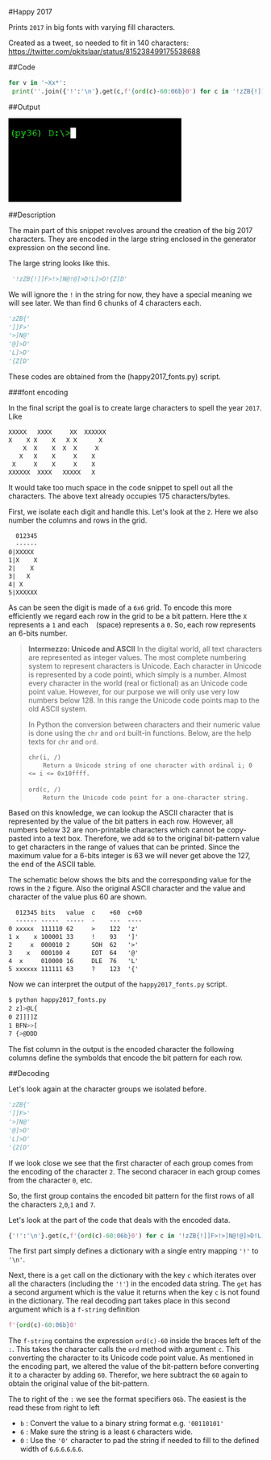 #Happy 2017

Prints `2017` in big fonts with varying fill characters.

Created as a tweet, so needed to fit in 140 characters: https://twitter.com/pkitslaar/status/815238499175538688

##Code

```python
for v in '~Xx*':
 print(''.join({'!':'\n'}.get(c,f'{ord(c)-60:06b}0') for c in '!zZB{!]]F>!>]N@!@]>D!L]>D!{Z[D').translate({48:32,49:v}))
```

##Output

![Animated GIF of happy2017.py console output](happy2017.gif)

##Description

The main part of this snippet revolves around the creation of the big 2017 characters. They are encoded in the large string enclosed in the generator expression on the second line.

The large string looks like this.

```python
 '!zZB{!]]F>!>]N@!@]>D!L]>D!{Z[D'
```

We will ignore the `!` in the string for now, they have a special meaning we will see later. We than find 6 chunks of 4 characters each.

```python
'zZB{'
']]F>'
'>]N@'
'@]>D'
'L]>D'
'{Z[D'
```

These codes are obtained from the (happy2017_fonts.py) script.

###font encoding

In the final script the goal is to create large characters to spell the year `2017`. Like

```
XXXXX   XXXX     XX  XXXXXX 
X    X X    X   X X      X  
    X  X    X  X  X     X   
   X   X    X     X    X    
 X     X    X     X    X    
XXXXXX  XXXX   XXXXX   X    
```

It would take too much space in the code snippet to spell out all the characters. The above text already occupies 175 characters/bytes. 

First, we isolate each digit and handle this. Let's look at the `2`.
Here we also number the columns and rows in the grid.

```
  012345
  ------
0|XXXXX   
1|X    X  
2|    X   
3|   X    
4| X      
5|XXXXXX  
```

As can be seen the digit is made of a `6x6` grid. 
To encode this more efficiently we regard each row in the grid to be a bit pattern. 
Here tthe `X` represents a `1` and each ` ` (space) represents a `0`. 
So, each row represents an 6-bits number.

> **Intermezzo: Unicode and ASCII**
> In the digital world, all text characters are represented as integer values. 
> The most complete numbering system to represent characters is Unicode. 
> Each character in Unicode is represented by a code pointi, which simply is a number. 
> Almost every character in the world (real or fictional) as an Unicode code point value. 
> However, for our purpose we will only use very low numbers below 128. 
> In this range the Unicode code points map to the old ASCII system.
> 
> In Python the conversion between characters and their numeric value is done using the `chr` and `ord` built-in functions. 
> Below, are the help texts for `chr` and `ord`.
> 
> ```
> chr(i, /)
>     Return a Unicode string of one character with ordinal i; 0 <= i <= 0x10ffff.
> 
> ord(c, /)
>     Return the Unicode code point for a one-character string.
> ```

Based on this knowledge, we can lookup the ASCII character that is represented by the value of the bit patters in each row. 
However,  all numbers below 32 are non-printable characters which cannot be copy-pasted into a text box.
Therefore, we add `60` to the original bit-pattern value to get characters in the range of values that can be printed. 
Since the maximum value for a 6-bits integer is 63 we will never get above the 127, the end of the ASCII table.

The schematic below shows the bits and the corresponding value for the rows in the `2` figure. 
Also the original ASCII character and the value and character of the value plus 60 are shown.

```
  012345 bits   value  c    +60  c+60
  ------ -----  -----  -    ---  ----
0 xxxxx  111110 62     >    122  'z'
1 x    x 100001 33     !    93   ']'
2     x  000010 2      SOH  62   '>'
3    x   000100 4      EOT  64   '@'
4  x     010000 16     DLE  76   'L'
5 xxxxxx 111111 63     ?    123  '{'
```

Now we can interpret the output of the `happy2017_fonts.py` script.

```bash
$ python happy2017_fonts.py
2 z]>@L{
0 Z]]]]Z
1 BFN>>[
7 {>@DDD
```

The fist column in the output is the encoded character 
the following columns define the symbolds that encode the bit pattern
for each row.

##Decoding

Let's look again at the character groups we isolated before.

```python
'zZB{'
']]F>'
'>]N@'
'@]>D'
'L]>D'
'{Z[D'
```

If we look close we see that the first character of each group comes from the encoding of the character `2`.
The second characer in each group comes from the character `0`, etc.

So, the first group contains the encoded bit pattern for the first rows of all the characters `2`,`0`,`1` and `7`.

Let's look at the part of the code that deals with the encoded data.

```python
{'!':'\n'}.get(c,f'{ord(c)-60:06b}0') for c in '!zZB{!]]F>!>]N@!@]>D!L]>D!{Z[D'
```

The first part simply defines a dictionary with a single entry mapping `'!'` to `'\n'`.

Next, there is a `get` call on the dictionary with the key `c` which iterates over all the characters (including the `'!'`) in the
encoded data string. The `get` has a second argument which is the value it returns when the key `c` is not found in the dictionary.
The real decoding part takes place in this second argument which is a  `f-string` definition 

```python
f'{ord(c)-60:06b}0'
```

The `f-string` contains the expression `ord(c)-60` inside the braces left of the `:`.
This takes the character calls the `ord` method with argument `c`. This converting the 
character to its Unicode code point value. As mentioned in the encoding part, we altered the
value of the bit-pattern before converting it to a character by adding `60`. Therefor, we
here subtract the `60` again to obtain the original value of the bit-pattern.

The to right of the `:` we see the format specifiers `06b`. The easiest is the read these from right to left

 * `b` : Convert the value to a binary string format e.g. `'00110101'`
 * `6` : Make sure the string is a least `6` characters wide.
 * `0` : Use the `'0'` character to pad the string if needed to fill to the defined width of `6`.`6`.`6`.`6`.`6`.`6`.







